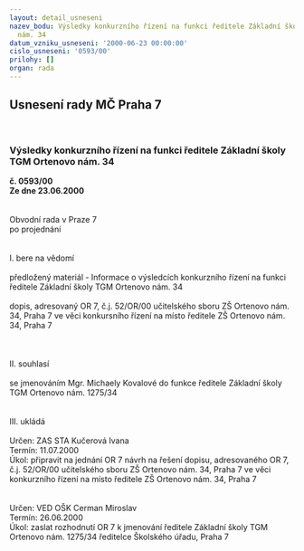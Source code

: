 ```yaml
---
layout: detail_usneseni
nazev_bodu: Výsledky konkurzního řízení na funkci ředitele Základní školy TGM Ortenovo
  nám. 34
datum_vzniku_usneseni: '2000-06-23 00:00:00'
cislo_usneseni: '0593/00'
prilohy: []
organ: rada
---
```

<div id="ucUsn_pList" class="usn">
	<span><h2>Usnesení rady MČ Praha 7 </h2>
<br></span><div class="standBody">
<span><h3>Výsledky konkurzního řízení na funkci ředitele Základní školy TGM Ortenovo nám. 34</h3></span><div class="center">
		<strong>č. 0593/00</strong><br>
	</div>
<div class="center">
		<strong>Ze dne 23.06.2000</strong><br><br>
	</div>     <br>Obvodní rada v Praze 7<br>po projednání<br><br><br>I.	bere na vědomí<br><br> předložený materiál - Informace o výsledcích konkurzního řízení na funkci ředitele Základní školy TGM Ortenovo nám. 34<br><br>dopis, adresovaný OR 7, č.j. 52/OR/00 učitelského sboru ZŠ Ortenovo nám. 34, Praha 7 ve věci konkursního řízení na místo ředitele ZŠ Ortenovo nám. 34, Praha 7<br><br><br><br>II.    souhlasí <br><br>se jmenováním Mgr. Michaely Kovalové do funkce ředitele Základní školy TGM Ortenovo nám. 1275/34<br><br><br>III.	ukládá <br><br> Určen:	     	ZAS STA Kučerová Ivana<br>Termín: 11.07.2000<br>Úkol:	připravit na jednání OR 7 návrh na řešení dopisu, adresovaného OR 7, č.j. 52/OR/00 učitelského sboru ZŠ Ortenovo nám. 34, Praha 7 ve věci konkurzního řízení na místo ředitele ZŠ Ortenovo nám. 34, Praha 7<br> <br><br> Určen:	     	VED OŠK Cerman Miroslav<br>Termín: 26.06.2000<br>Úkol:	zaslat rozhodnutí OR 7 k jmenování ředitele Základní školy TGM Ortenovo nám. 1275/34 ředitelce Školského úřadu, Praha 7<br> </div>
</div>